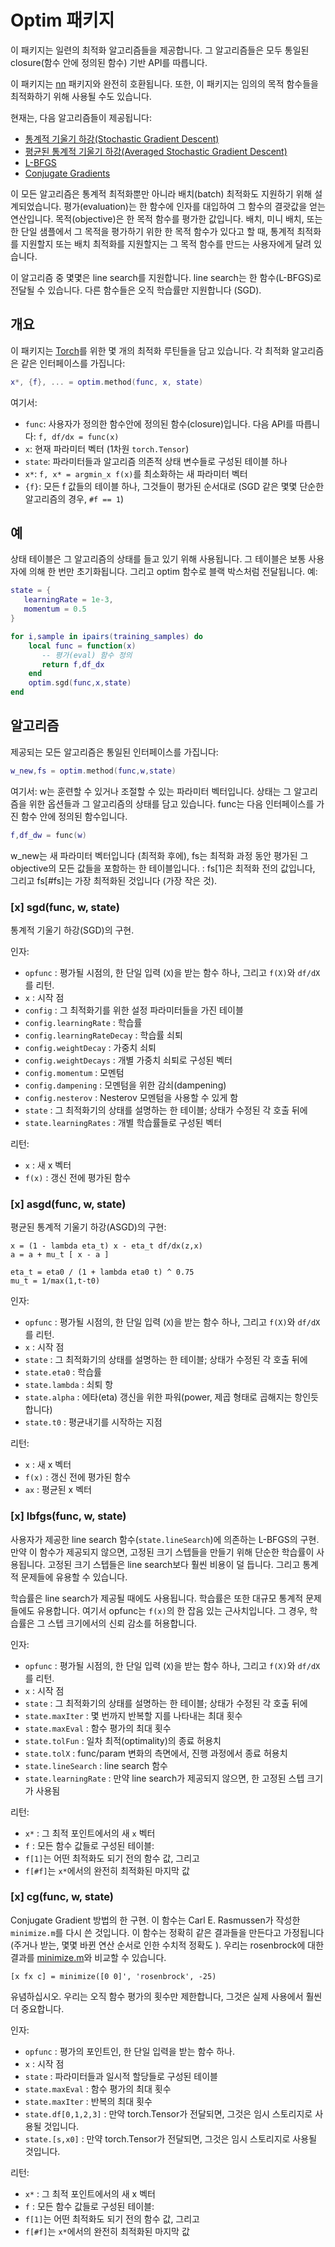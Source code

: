 <a name='optim.dok'></a>
# Optim 패키지

이 패키지는 일련의 최적화 알고리즘들을 제공합니다. 
그 알고리즘들은 모두 통일된 closure(함수 안에 정의된 함수) 기반 API를 따릅니다.

이 패키지는 [nn](http://nn.readthedocs.org) 패키지와 완전히 호환됩니다.
또한, 이 패키지는 임의의 목적 함수들을 최적화하기 위해 사용될 수도 있습니다.

현재는, 다음 알고리즘들이 제공됩니다:

  * [통계적 기울기 하강(Stochastic Gradient Descent)](#optim.sgd)
  * [평균된 통계적 기울기 하강(Averaged Stochastic Gradient Descent)](#optim.asgd)
  * [L-BFGS](#optim.lbfgs)
  * [Conjugate Gradients](#optim.cg)

이 모든 알고리즘은 통계적 최적화뿐만 아니라 배치(batch) 최적화도 지원하기 
위해 설계되었습니다. 평가(evaluation)는 한 함수에 인자를 대입하여 그 함수의 
결괏값을 얻는 연산입니다. 목적(objective)은 한 목적 함수를 평가한 값입니다.
배치, 미니 배치, 또는 한 단일 샘플에서 그 목적을 평가하기 위한 한 목적 함수가
있다고 할 때, 통계적 최적화를 지원할지 또는 배치 최적화를 지원할지는 
그 목적 함수를 만드는 사용자에게 달려 있습니다.

이 알고리즘 중 몇몇은 line search를 지원합니다. line search는 한 함수(L-BFGS)로
전달될 수 있습니다. 다른 함수들은 오직 학습률만 지원합니다 (SGD).

<a name='optim.overview'></a>
## 개요

이 패키지는 [Torch](https://github.com/torch/torch7/blob/master/README.md)를 위한 몇 개의 최적화 루틴들을 담고 있습니다.
각 최적화 알고리즘은 같은 인터페이스를 가집니다:

```lua
x*, {f}, ... = optim.method(func, x, state)
```

여기서:

* `func`: 사용자가 정의한 함수안에 정의된 함수(closure)입니다. 다음 API를 따릅니다: `f, df/dx = func(x)`
* `x`: 현재 파라미터 벡터 (1차원 `torch.Tensor`)
* `state`: 파라미터들과 알고리즘 의존적 상태 변수들로 구성된 테이블 하나
* `x*`: `f, x* = argmin_x f(x)`를 최소화하는 새 파라미터 벡터
* `{f}`: 모든 f 값들의 테이블 하나, 그것들이 평가된 순서대로 (SGD 같은 몇몇 단순한 알고리즘의 경우, `#f == 1`)

<a name='optim.example'></a>
## 예

상태 테이블은 그 알고리즘의 상태를 들고 있기 위해 사용됩니다.
그 테이블은 보통 사용자에 의해 한 번만 초기화됩니다. 그리고 optim 함수로 블랙 박스처럼 전달됩니다. 예:


```lua
state = {
   learningRate = 1e-3,
   momentum = 0.5
}

for i,sample in ipairs(training_samples) do
    local func = function(x)
       -- 평가(eval) 함수 정의
       return f,df_dx
    end
    optim.sgd(func,x,state)
end
```

<a name='optim.algorithms'></a>
## 알고리즘

제공되는 모든 알고리즘은 통일된 인터페이스를 가집니다:
```lua
w_new,fs = optim.method(func,w,state)
```
여기서: 
w는 훈련할 수 있거나 조절할 수 있는 파라미터 벡터입니다.
상태는 그 알고리즘을 위한 옵션들과 그 알고리즘의 상태를 담고 있습니다.
func는 다음 인터페이스를 가진 함수 안에 정의된 함수입니다.
```lua
f,df_dw = func(w)
```
w_new는 새 파라미터 벡터입니다 (최적화 후에),
fs는 최적화 과정 동안 평가된 그 objective의 모든 값들을 포함하는 한 테이블입니다.
: fs[1]은 최적화 전의 값입니다, 그리고 fs[#fs]는 가장 최적화된 것입니다 (가장 작은 것).

<a name='optim.sgd'></a>
### [x] sgd(func, w, state) 

통계적 기울기 하강(SGD)의 구현.

인자:

  * `opfunc` : 평가될 시점의, 한 단일 입력 (`X`)을 받는 함수 하나, 그리고 `f(X)`와 `df/dX`를 리턴.
  * `x`      : 시작 점
  * `config` : 그 최적화기를 위한 설정 파라미터들을 가진 테이블
  * `config.learningRate`      : 학습률
  * `config.learningRateDecay` : 학습률 쇠퇴
  * `config.weightDecay`       : 가중치 쇠퇴
  * `config.weightDecays`      : 개별 가중치 쇠퇴로 구성된 벡터
  * `config.momentum`          : 모멘텀
  * `config.dampening`         : 모멘텀을 위한 감쇠(dampening)
  * `config.nesterov`          : Nesterov 모멘텀을 사용할 수 있게 함
  * `state`  : 그 최적화기의 상태를 설명하는 한 테이블; 상태가 수정된 각 호출 뒤에
  * `state.learningRates`      : 개별 학습률들로 구성된 벡터

리턴:

  * `x`     : 새 x 벡터
  * `f(x)`  : 갱신 전에 평가된 함수

<a name='optim.asgd'></a>
### [x] asgd(func, w, state) 

평균된 통계적 기울기 하강(ASGD)의 구현:

```
x = (1 - lambda eta_t) x - eta_t df/dx(z,x)
a = a + mu_t [ x - a ]

eta_t = eta0 / (1 + lambda eta0 t) ^ 0.75
mu_t = 1/max(1,t-t0)
```

인자:

  * `opfunc` : 평가될 시점의, 한 단일 입력 (`X`)을 받는 함수 하나, 그리고 `f(X)`와 `df/dX`를 리턴.
  * `x` : 시작 점
  * `state` : 그 최적화기의 상태를 설명하는 한 테이블; 상태가 수정된 각 호출 뒤에
  * `state.eta0` : 학습률
  * `state.lambda` : 쇠퇴 항
  * `state.alpha` : 에타(eta) 갱신을 위한 파워(power, 제곱 형태로 곱해지는 항인듯 합니다)
  * `state.t0` : 평균내기를 시작하는 지점

리턴:

  * `x`     : 새 x 벡터
  * `f(x)`  : 갱신 전에 평가된 함수
  * `ax`    : 평균된 x 벡터


<a name='optim.lbfgs'></a>
### [x] lbfgs(func, w, state)

사용자가 제공한 line search 함수(`state.lineSearch`)에 의존하는 L-BFGS의 구현.
만약 이 함수가 제공되지 않으면, 고정된 크기 스텝들을 만들기 위해 단순한 학습률이 사용됩니다.
고정된 크기 스텝들은 line search보다 훨씬 비용이 덜 듭니다.
그리고 통계적 문제들에 유용할 수 있습니다.

학습률은 line search가 제공될 때에도 사용됩니다.
학습률은 또한 대규모 통계적 문제들에도 유용합니다.
여기서 opfunc는 `f(x)`의 한 잡음 있는 근사치입니다.
그 경우, 학습률은 그 스텝 크기에서의 신뢰 감소를 허용합니다.

인자:

  * `opfunc` : 평가될 시점의, 한 단일 입력 (`X`)을 받는 함수 하나, 그리고 `f(X)`와 `df/dX`를 리턴.
  * `x` : 시작 점
  * `state` : 그 최적화기의 상태를 설명하는 한 테이블; 상태가 수정된 각 호출 뒤에
  * `state.maxIter` : 몇 번까지 반복할 지를 나타내는 최대 횟수
  * `state.maxEval` : 함수 평가의 최대 횟수
  * `state.tolFun` : 일차 최적(optimality)의 종료 허용치
  * `state.tolX` : func/param 변화의 측면에서, 진행 과정에서 종료 허용치
  * `state.lineSearch` : line search 함수
  * `state.learningRate` : 만약 line search가 제공되지 않으면, 한 고정된 스텝 크기가 사용됨

리턴:
  * `x*` : 그 최적 포인트에서의 새 `x` 벡터
  * `f`  : 모든 함수 값들로 구성된 테이블: 
   * `f[1]`는 어떤 최적화도 되기 전의 함수 값, 그리고
   * `f[#f]`는 `x*`에서의 완전히 최적화된 마지막 값


<a name='optim.cg'></a>
### [x] cg(func, w, state)

Conjugate Gradient 방법의 한 구현. 이 함수는 Carl E. Rasmussen가 작성한
`minimize.m`를 다시 쓴 것입니다. 이 함수는 정확히 같은 결과들을 만든다고
가정됩니다 (주거나 받는, 몇몇 바뀐 연산 순서로 인한 수치적 정확도 ).
우리는 rosenbrock에 대한 결과를 [minimize.m](http://www.gatsby.ucl.ac.uk/~edward/code/minimize/example.html)와 비교할 수 있습니다.
```
[x fx c] = minimize([0 0]', 'rosenbrock', -25)
```

유념하십시오. 우리는 오직 함수 평가의 횟수만 제한합니다, 
그것은 실제 사용에서 훨씬 더 중요합니다.

인자:

  * `opfunc` : 평가의 포인트인, 한 단일 입력을 받는 함수 하나.
  * `x`      : 시작 점
  * `state` : 파라미터들과 일시적 할당들로 구성된 테이블
  * `state.maxEval`     : 함수 평가의 최대 횟수
  * `state.maxIter`     : 반복의 최대 횟수
  * `state.df[0,1,2,3]` : 만약 torch.Tensor가 전달되면, 그것은 임시 스토리지로 사용될 것입니다.
  * `state.[s,x0]`      : 만약 torch.Tensor가 전달되면, 그것은 임시 스토리지로 사용될 것입니다.

리턴:

  * `x*` : 그 최적 포인트에서의 새 x 벡터
  * `f`  : 모든 함수 값들로 구성된 테이블: 
   * `f[1]`는 어떤 최적화도 되기 전의 함수 값, 그리고
   * `f[#f]`는 `x*`에서의 완전히 최적화된 마지막 값



